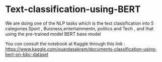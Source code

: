 # Text-classification-using-BERT
We are doing one of the  NLP tasks which is the text classification into 5 categories Sport , Buisness,entertainmentn, politics and Tech , and that using the pre-trained model BERT base model  

You con consult the notebook at Kaggle through this link : https://www.kaggle.com/ouardasakram/documents-classification-using-bert-on-bbc-dataset
